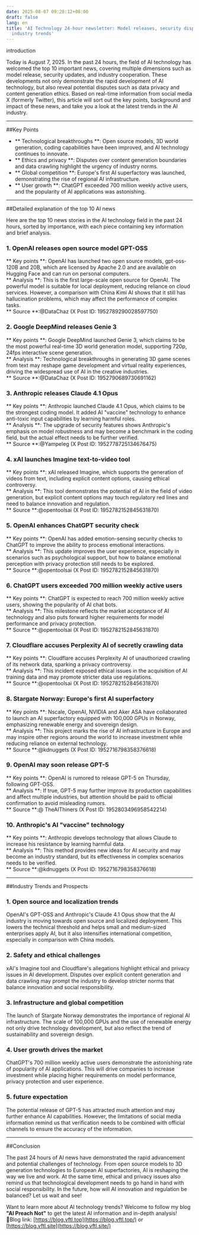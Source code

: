 ```yaml
---
date: 2025-08-07 09:28:12+08:00
draft: false
lang: en
title: 'AI Technology 24-hour newsletter: Model releases, security disputes and new
  industry trends'
---
```



introduction

Today is August 7, 2025. In the past 24 hours, the field of AI technology has welcomed the top 10 important news, covering multiple dimensions such as model release, security updates, and industry cooperation. These developments not only demonstrate the rapid development of AI technology, but also reveal potential disputes such as data privacy and content generation ethics. Based on real-time information from social media X (formerly Twitter), this article will sort out the key points, background and impact of these news, and take you a look at the latest trends in the AI industry.

---

##Key Points

- ** Technological breakthroughs **: Open source models, 3D world generation, coding capabilities have been improved, and AI technology continues to innovate.
- ** Ethics and privacy **: Disputes over content generation boundaries and data crawling highlight the urgency of industry norms.
- ** Global competition **: Europe's first AI superfactory was launched, demonstrating the rise of regional AI infrastructure.
- ** User growth **: ChatGPT exceeded 700 million weekly active users, and the popularity of AI applications was astonishing.

---

##Detailed explanation of the top 10 AI news

Here are the top 10 news stories in the AI technology field in the past 24 hours, sorted by importance, with each piece containing key information and brief analysis.

### 1. OpenAI releases open source model GPT-OSS

** Key points **: OpenAI has launched two open source models, gpt-oss-120B and 20B, which are licensed by Apache 2.0 and are available on Hugging Face and can run on personal computers.  
** Analysis **: This is the first large-scale open source for OpenAI. The powerful model is suitable for local deployment, reducing reliance on cloud services. However, a comparison with China Kimi AI shows that it still has hallucination problems, which may affect the performance of complex tasks.  
** Source **:@DataChaz (X Post ID: 1952789290028597750)

### 2. Google DeepMind releases Genie 3

** Key points **: Google DeepMind launched Genie 3, which claims to be the most powerful real-time 3D world generation model, supporting 720p, 24fps interactive scene generation.  
** Analysis **: Technological breakthroughs in generating 3D game scenes from text may reshape game development and virtual reality experiences, driving the widespread use of AI in the creative industries.  
** Source **:@DataChaz (X Post ID: 1952790689730691162)

### 3. Anthropic releases Claude 4.1 Opus

** Key points **: Anthropic launched Claude 4.1 Opus, which claims to be the strongest coding model. It added AI "vaccine" technology to enhance anti-toxic input capabilities by learning harmful roles.  
** Analysis **: The upgrade of security features shows Anthropic's emphasis on model robustness and may become a benchmark in the coding field, but the actual effect needs to be further verified.  
** Source **:@Yampeleg (X Post ID: 1952778725134676475)

### 4. xAI launches Imagine text-to-video tool

** Key points **: xAI released Imagine, which supports the generation of videos from text, including explicit content options, causing ethical controversy.  
** Analysis **: This tool demonstrates the potential of AI in the field of video generation, but explicit content options may touch regulatory red lines and need to balance innovation and regulation.  
** Source **:@opentoolsai (X Post ID: 1952782152845631870)

### 5. OpenAI enhances ChatGPT security check

** Key points **: OpenAI has added emotion-sensing security checks to ChatGPT to improve the ability to process emotional interactions.  
** Analysis **: This update improves the user experience, especially in scenarios such as psychological support, but how to balance emotional perception with privacy protection still needs to be explored.  
** Source **:@opentoolsai (X Post ID: 1952782152845631870)

### 6. ChatGPT users exceeded 700 million weekly active users

** Key points **: ChatGPT is expected to reach 700 million weekly active users, showing the popularity of AI chat bots.  
** Analysis **: This milestone reflects the market acceptance of AI technology and also puts forward higher requirements for model performance and privacy protection.  
** Source **:@opentoolsai (X Post ID: 1952782152845631870)

### 7. Cloudflare accuses Perplexity AI of secretly crawling data

** Key points **: Cloudflare accuses Perplexity AI of unauthorized crawling of its network data, sparking a privacy controversy.  
** Analysis **: This incident exposed ethical issues in the acquisition of AI training data and may promote stricter data use regulations.  
** Source **:@opentoolsai (X Post ID: 1952782152845631870)

### 8. Stargate Norway: Europe's first AI superfactory

** Key points **: Nscale, OpenAI, NVIDIA and Aker ASA have collaborated to launch an AI superfactory equipped with 100,000 GPUs in Norway, emphasizing renewable energy and sovereign design.  
** Analysis **: This project marks the rise of AI infrastructure in Europe and may inspire other regions around the world to increase investment while reducing reliance on external technology.  
** Source **:@kdnuggets (X Post ID: 1952716798358376618)

### 9. OpenAI may soon release GPT-5

** Key points **: OpenAI is rumored to release GPT-5 on Thursday, following GPT-OSS.  
** Analysis **: If true, GPT-5 may further improve its production capabilities and affect multiple industries, but attention should be paid to official confirmation to avoid misleading rumors.  
** Source **:@ TheAIThiners (X Post ID: 1952803496958542214)

### 10. Anthropic's AI "vaccine" technology

** Key points **: Anthropic develops technology that allows Claude to increase his resistance by learning harmful data.  
** Analysis **: This method provides new ideas for AI security and may become an industry standard, but its effectiveness in complex scenarios needs to be verified.  
** Source **:@kdnuggets (X Post ID: 1952716798358376618)

---

##Industry Trends and Prospects

### 1. Open source and localization trends

OpenAI's GPT-OSS and Anthropic's Claude 4.1 Opus show that the AI industry is moving towards open source and localized deployment. This lowers the technical threshold and helps small and medium-sized enterprises apply AI, but it also intensifies international competition, especially in comparison with China models.

### 2. Safety and ethical challenges

xAI's Imagine tool and Cloudflare's allegations highlight ethical and privacy issues in AI development. Disputes over explicit content generation and data crawling may prompt the industry to develop stricter norms that balance innovation and social responsibility.

### 3. Infrastructure and global competition

The launch of Stargate Norway demonstrates the importance of regional AI infrastructure. The scale of 100,000 GPUs and the use of renewable energy not only drive technology development, but also reflect the trend of sustainability and sovereign design.

### 4. User growth drives the market

ChatGPT's 700 million weekly active users demonstrate the astonishing rate of popularity of AI applications. This will drive companies to increase investment while placing higher requirements on model performance, privacy protection and user experience.

### 5. future expectation

The potential release of GPT-5 has attracted much attention and may further enhance AI capabilities. However, the limitations of social media information remind us that verification needs to be combined with official channels to ensure the accuracy of the information.

---

##Conclusion

The past 24 hours of AI news have demonstrated the rapid advancement and potential challenges of technology. From open source models to 3D generation technologies to European AI superfactories, AI is reshaping the way we live and work. At the same time, ethical and privacy issues also remind us that technological development needs to go hand in hand with social responsibility. In the future, how will AI innovation and regulation be balanced? Let us wait and see!

Want to learn more about AI technology trends? Welcome to follow my blog **"AI Preach Not"** to get the latest AI information and in-depth analysis!  
🔗Blog link: [https://blog.vftl.top](https://blog.vftl.top/) or [https://blog.vftl.site](https://blog.vftl.site/)
